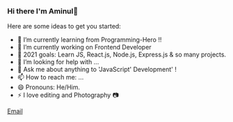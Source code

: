 ### Hi there I'm Aminul👋




Here are some ideas to get you started:

- 📓 I’m currently learning from Programming-Hero !!
- 🌱  I’m currently working on Frontend Developer
- 🥅 2021 goals: Learn JS, React.js, Node.js, Express.js & so many projects.
- 🤔 I’m looking for help with ...
- 💬 Ask me about anything to 'JavaScript'  Development' !
- 📫 How to reach me: ...
- 😄 Pronouns: He/Him.
- ⚡  I love editing and Photography 📷 

<a href="https:aminulislamrana804@gmail.com">Email</a>
